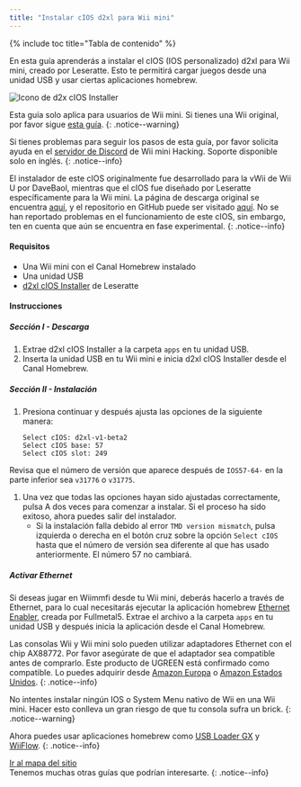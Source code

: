 ```yaml
---
title: "Instalar cIOS d2xl para Wii mini"
---
```


{% include toc title="Tabla de contenido" %}

En esta guía aprenderás a instalar el cIOS (IOS personalizado) d2xl para Wii mini, creado por Leseratte. Esto te permitirá cargar juegos desde una unidad USB y usar ciertas aplicaciones homebrew.

![Icono de d2x cIOS Installer](/images/cios/cIOS.png)

Esta guía solo aplica para usuarios de Wii mini. Si tienes una Wii original, por favor sigue [esta guía](cios).
{: .notice--warning}

Si tienes problemas para seguir los pasos de esta guía, por favor solicita ayuda en el [servidor de Discord](https://discord.gg/6ryxnkS) de Wii mini Hacking. Soporte disponible solo en inglés.
{: .notice--info}

El instalador de este cIOS originalmente fue desarrollado para la vWii de Wii U por DaveBaol, mientras que el cIOS fue diseñado por Leseratte específicamente para la Wii mini. La página de descarga original se encuentra [aquí](https://wii.leseratte10.de/d2xl-cIOS/), y el repositorio en GitHub puede ser visitado [aquí](https://github.com/Leseratte10/d2xl-cios). No se han reportado problemas en el funcionamiento de este cIOS, sin embargo, ten en cuenta que aún se encuentra en fase experimental.
{: .notice--info}

#### Requisitos

* Una Wii mini con el Canal Homebrew instalado
* Una unidad USB
* [d2xl cIOS Installer](/assets/files/d2xl_wii_mini_cIOS_installer_v1_beta2.zip) de Leseratte

#### Instrucciones

##### Sección I - Descarga

1. Extrae d2xl cIOS Installer a la carpeta `apps` en tu unidad USB.
1. Inserta la unidad USB en tu Wii mini e inicia d2xl cIOS Installer desde el Canal Homebrew.

##### Sección II - Instalación

1. Presiona continuar y después ajusta las opciones de la siguiente manera:
    ```
    Select cIOS: d2xl-v1-beta2
    Select cIOS base: 57
    Select cIOS slot: 249
    ```
Revisa que el número de versión que aparece después de `IOS57-64-` en la parte inferior sea `v31776` o `v31775`.
1. Una vez que todas las opciones hayan sido ajustadas correctamente, pulsa A dos veces para comenzar a instalar. Si el proceso ha sido exitoso, ahora puedes salir del instalador.
   - Si la instalación falla debido al error `TMD version mismatch`, pulsa izquierda o derecha en el botón cruz sobre la opción `Select cIOS` hasta que el número de versión sea diferente al que has usado anteriormente. El número 57 no cambiará.


##### Activar Ethernet
Si deseas jugar en Wiimmfi desde tu Wii mini, deberás hacerlo a través de Ethernet, para lo cual necesitarás ejecutar la aplicación homebrew [Ethernet Enabler](/assets/files/Wii_Mini_Ethernet_Enable.zip), creada por Fullmetal5. Extrae el archivo a la carpeta `apps` en tu unidad USB y después inicia la aplicación desde el Canal Homebrew.

Las consolas Wii y Wii mini solo pueden utilizar adaptadores Ethernet con el chip AX88772. Por favor asegúrate de que el adaptador sea compatible antes de comprarlo. Este producto de UGREEN está confirmado como compatible. Lo puedes adquirir desde [Amazon Europa](https://www.amazon.de/dp/B00MYT481C) o [Amazon Estados Unidos](https://www.amazon.com/dp/B08DRKYKMM/).
{: .notice--info}

No intentes instalar ningún IOS o System Menu nativo de Wii en una Wii mini. Hacer esto conlleva un gran riesgo de que tu consola sufra un brick.
{: .notice--warning}

Ahora puedes usar aplicaciones homebrew como [USB Loader GX](usbloadergx) y [WiiFlow](wiiflow).
{: .notice--info}

[Ir al mapa del sitio](site-navigation)<br> Tenemos muchas otras guías que podrían interesarte.
{: .notice--info}
